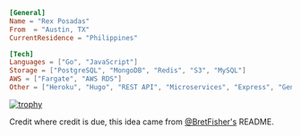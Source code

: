 ```toml
[General]
Name = "Rex Posadas"
From  = "Austin, TX"
CurrentResidence = "Philippines"

[Tech]
Languages = ["Go", "JavaScript"]
Storage = ["PostgreSQL", "MongoDB", "Redis", "S3", "MySQL"]
AWS = ["Fargate", "AWS RDS"]
Other = ["Heroku", "Hugo", "REST API", "Microservices", "Express", "Generated Art"]
```
[![trophy](https://github-profile-trophy.vercel.app/?username=rexposadas)](https://github.com/rexposadas/github-profile-trophy)

Credit where credit is due, this idea came from [@BretFisher's](https://github.com/BretFisher) README.
